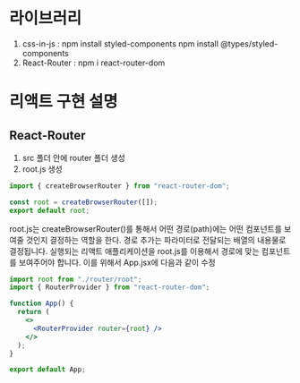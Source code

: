 # 라이브러리

1. css-in-js :
   npm install styled-components
   npm install @types/styled-components
2. React-Router : npm i react-router-dom

# 리액트 구현 설명

## React-Router

1. src 폴더 안에 router 폴더 생성
2. root.js 생성

```js
import { createBrowserRouter } from "react-router-dom";

const root = createBrowserRouter([]);
export default root;
```

root.js는 createBrowserRouter()를 통해서 어떤 경로(path)에는 어떤 컴포넌트를 보여줄 것인지 결정하는 역할을 한다. 경로 추가는 파라미터로 전달되는 배열의 내용물로 결정됩니다. 실행되는 리액트 애플리케이션을 root.js를 이용해서 경로에 맞는 컴포넌트를 보여주어야 합니다. 이를 위해서 App.jsx에 다음과 같이 수정

```jsx
import root from "./router/root";
import { RouterProvider } from "react-router-dom";

function App() {
  return (
    <>
      <RouterProvider router={root} />
    </>
  );
}

export default App;
```
